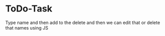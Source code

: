 # ToDo-Task
 Type name and then add to the delete and then we can edit that or delete that names using JS
